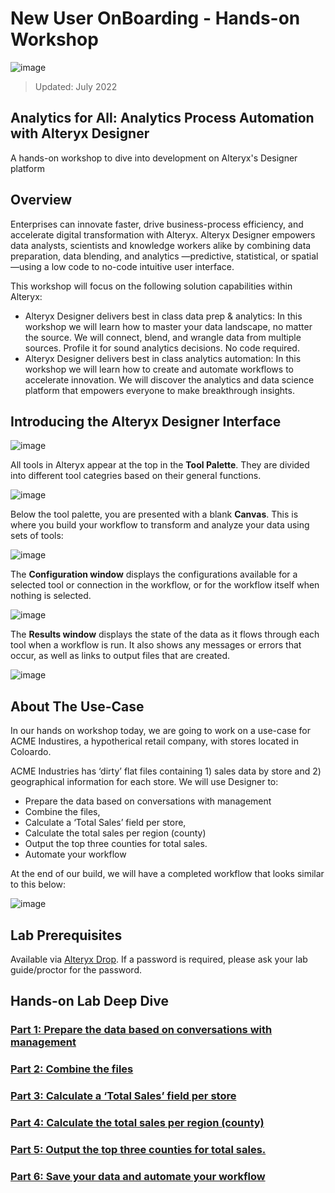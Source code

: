 # New User OnBoarding - Hands-on Workshop

![image](https://user-images.githubusercontent.com/90619708/178671428-46f67e4b-1755-4c4d-bc57-17bf25905c0f.png)

> Updated: July 2022

## Analytics for All: Analytics Process Automation with Alteryx Designer
A hands-on workshop to dive into development on Alteryx's Designer platform

## Overview
Enterprises can innovate faster, drive business-process efficiency, and accelerate digital transformation with Alteryx. Alteryx Designer empowers data analysts, scientists and knowledge workers alike by combining data preparation, data blending, and analytics —predictive, statistical, or spatial —using a low code to no-code intuitive user interface.

This workshop will focus on the following solution capabilities within Alteryx:  
- Alteryx Designer delivers best in class data prep & analytics: In this workshop we will learn how to master your data landscape, no matter the source. We will connect, blend, and wrangle data from multiple sources. Profile it for sound analytics decisions. No code required.
- Alteryx Designer delivers best in class analytics automation: In this workshop we will learn how to create and automate workflows to accelerate innovation. We will discover the analytics and data science platform that empowers everyone to make breakthrough insights.

## Introducing the Alteryx Designer Interface

![image](https://user-images.githubusercontent.com/90619708/178677331-3e2249b9-56be-4927-8792-327851675456.png)

All tools in Alteryx appear at the top in the **Tool Palette**. They are divided into different tool categries based on their general functions.

![image](https://user-images.githubusercontent.com/90619708/178679435-e76305f8-093c-419f-a448-c38a1a5eedc7.png)

Below the tool palette, you are presented with a blank **Canvas**. This is where you build your workflow to transform and analyze your data using sets of tools:

![image](https://user-images.githubusercontent.com/90619708/178680899-60e3b8e2-d5bd-4d9a-af34-50c9f4f483ab.png)

The **Configuration  window** displays the configurations available for a selected tool or connection in the workflow, or for the workflow itself when nothing is selected.

![image](https://user-images.githubusercontent.com/90619708/179029338-71d1e7aa-8fd3-420c-a2b7-83b0c0e30e05.png)

The **Results window** displays the state of the data as it flows through each tool when a workflow is run. It also shows any messages or errors that occur, as well as links to output files that are created.

![image](https://user-images.githubusercontent.com/90619708/179029644-94afea61-111c-4b45-9444-bba753f6aa30.png)

## About The Use-Case

In our hands on workshop today, we are going to work on a use-case for ACME Industires, a hypotherical retail company, with stores located in Coloardo.

ACME Industries has ‘dirty’ flat files containing 1) sales data by store and 2) geographical information for each store. We will use Designer to: 
 -  Prepare the data based on conversations with management
 -  Combine the files,
 -  Calculate a ‘Total Sales’ field per store,
 - Calculate the total sales per region (county)
 - Output the top three counties for total sales. 
 - Automate your workflow

At the end of our build, we will have a completed workflow that looks similar to this below:

![image](https://user-images.githubusercontent.com/90619708/179424931-0d0b2ef9-e717-4dd9-adac-4ee7b7eef266.png)

## Lab Prerequisites
Available via [Alteryx Drop](https://drop.alteryx.com/public/folder/9mAa1EzWHE6s2rR0XGdMbQ/eBay%20Alteryx%20Innovation%20Program). If a password is required, please ask your lab guide/proctor for the password.


## Hands-on Lab Deep Dive

### [ Part 1: Prepare the data based on conversations with management](https://github.com/tildencee/AlteryxNewUserOnboarding/blob/main/Part%20100.md)
### [ Part 2: Combine the files](https://github.com/tildencee/AlteryxNewUserOnboarding/blob/main/Part%20200.md)
### [ Part 3: Calculate a ‘Total Sales’ field per store](https://github.com/tildencee/AlteryxNewUserOnboarding/blob/main/Part%20300.md)
### [ Part 4: Calculate the total sales per region (county)](https://github.com/tildencee/AlteryxNewUserOnboarding/blob/main/Part%20400.md)
### [ Part 5: Output the top three counties for total sales.](https://github.com/tildencee/AlteryxNewUserOnboarding/blob/main/Part%20500.md)
### [ Part 6: Save your data and automate your workflow](https://github.com/tildencee/AlteryxNewUserOnboarding/blob/main/Part%20600.md)

